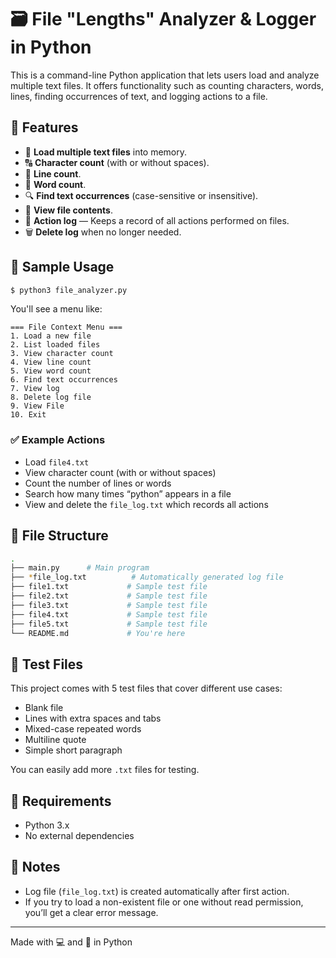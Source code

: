# 🗃️ File "Lengths" Analyzer & Logger in Python

This is a command-line Python application that lets users load and analyze multiple text files. It offers functionality such as counting characters, words, lines, finding occurrences of text, and logging actions to a file.

## 🔧 Features

- 📂 **Load multiple text files** into memory.
- 🔠 **Character count** (with or without spaces).
- 📏 **Line count**.
- 📝 **Word count**.
- 🔍 **Find text occurrences** (case-sensitive or insensitive).
- 📜 **View file contents**.
- 🧾 **Action log** — Keeps a record of all actions performed on files.
- 🗑️ **Delete log** when no longer needed.

## 📄 Sample Usage

```bash
$ python3 file_analyzer.py
```

You'll see a menu like:

```
=== File Context Menu ===
1. Load a new file
2. List loaded files
3. View character count
4. View line count
5. View word count
6. Find text occurrences
7. View log
8. Delete log file
9. View File
10. Exit
```

### ✅ Example Actions

- Load `file4.txt`
- View character count (with or without spaces)
- Count the number of lines or words
- Search how many times “python” appears in a file
- View and delete the `file_log.txt` which records all actions

## 📁 File Structure

```bash
.
├── main.py      # Main program
├── *file_log.txt          # Automatically generated log file
├── file1.txt             # Sample test file
├── file2.txt             # Sample test file
├── file3.txt             # Sample test file
├── file4.txt             # Sample test file
├── file5.txt             # Sample test file
└── README.md             # You're here
```

## 🧪 Test Files

This project comes with 5 test files that cover different use cases:
- Blank file
- Lines with extra spaces and tabs
- Mixed-case repeated words
- Multiline quote
- Simple short paragraph

You can easily add more `.txt` files for testing.

## 🧰 Requirements

- Python 3.x
- No external dependencies

## 📌 Notes

- Log file (`file_log.txt`) is created automatically after first action.
- If you try to load a non-existent file or one without read permission, you’ll get a clear error message.

---

Made with 💻 and 🧠 in Python